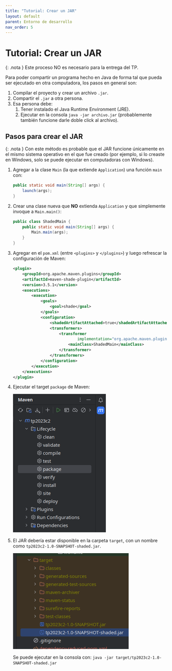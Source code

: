 ```yaml
---
title: "Tutorial: Crear un JAR"
layout: default
parent: Entorno de desarrollo
nav_order: 5
---
```


# Tutorial: Crear un JAR

{: .nota }
Este proceso NO es necesario para la entrega del TP.

Para poder compartir un programa hecho en Java de forma tal que pueda ser
ejecutado en otra computadora, los pasos en general son:

1. Compilar el proyecto y crear un archivo `.jar`.
2. Compartir el `.jar` a otra persona.
3. Esa persona debe:
    1. Tener instalado el Java Runtime Environment (JRE).
    2. Ejecutar en la consola `java -jar archivo.jar` (probablemente también
       funcione darle doble click al archivo).

## Pasos para crear el JAR

{: .nota }
Con este método es probable que el JAR funcione únicamente en el mismo
sistema operativo en el que fue creado (por ejemplo, si lo creaste en Windows,
solo se puede ejecutar en computadoras con Windows).

1. Agregar a la clase `Main` (la que extiende `Application`) una función `main`
   con:

    ```java
    public static void main(String[] args) {
        launch(args);
    }
    ```

2. Crear una clase nueva que **NO** extienda `Application` y que simplemente
   invoque a `Main.main()`:

    ```java
    public class ShadedMain {
        public static void main(String[] args) {
            Main.main(args);
        }
    }
    ```

3. Agregar en el `pom.xml` (entre `<plugins>` y `</plugins>`) y luego refrescar
   la configuración de Maven:

    ```xml
    <plugin>
        <groupId>org.apache.maven.plugins</groupId>
        <artifactId>maven-shade-plugin</artifactId>
        <version>3.5.1</version>
        <executions>
            <execution>
                <goals>
                    <goal>shade</goal>
                </goals>
                <configuration>
                    <shadedArtifactAttached>true</shadedArtifactAttached>
                    <transformers>
                        <transformer
                                implementation="org.apache.maven.plugins.shade.resource.ManifestResourceTransformer">
                            <mainClass>ShadedMain</mainClass>
                        </transformer>
                    </transformers>
                </configuration>
            </execution>
        </executions>
    </plugin>
    ```

4. Ejecutar el target `package` de Maven:

    ![](./1.png)

5. El JAR debería estar disponible en la carpeta `target`, con un nombre como
   `tp2023c2-1.0-SNAPSHOT-shaded.jar`.

    ![](./2.png)

    Se puede ejecutar en la consola con: `java -jar
    target/tp2023c2-1.0-SNAPSHOT-shaded.jar`

